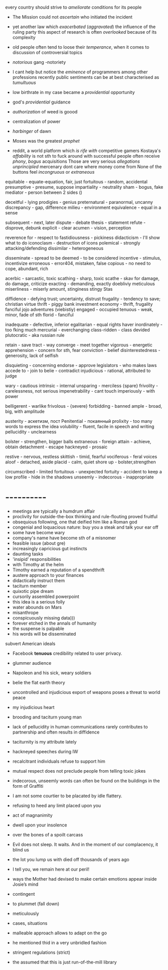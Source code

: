 every country should strive to _ameliorate_ conditions for its people
- The Mission could not _ascertain_ who initiated the incident
- yet another law which _exacerbated_ (_aggravated_) the influence of the ruling party
this aspect of research is often _overlooked_ because of its complexity


- old people often tend to loose their _temperance_, when it comes to discussion of controversial topics
- _notorious_ gang -notoriety  
- I cant help but notice the _eminence_ of programmers among other professions 
recently public sentiments can be at best characterised as _tumultuous_ 
- low birthrate in my case became a _providential_ opportunity
- god's _providential_ guidance

- _authorization_ of weed is goood
- centralization of power
- _harbinger_ of dawn 
- Moses was the greatest _prophet_

- reddit, a world platform which _is rife with_ competitive gamers
Kostaya's _affability_ is not sth to fuck around with
successful people often receive _phony_, _bogus_ acquisitions
Those are very serious _allegations_
_unprincipled_ mercenary dont care where money come from
None of the buttons feel _incongruous_ or _extraneous_

equitable - equate-equation, fair, just
fortuitous - random, accidental
presumptive - presume, suppose
impartiality - neutrality
sham - bogus, fake
mediator - person between 2 sides ()

deceitful - lying
prodigies - genius
preternatural - paranormal, uncanny
discrepancy - gap, difference
milieu - environment
equivalence - equal in a sense

subsequent - next, later
dispute - debate
thesis - statement
refute - disprove, debunk
explicit - clear
acumen - vision, perception

reverence for - respect to
fastidiousness - pickiness
didacticism - I'll show what to do
iconoclasm - destruction of icons
polemical - strongly attacking/defending
dissimilar - heterogeneous

disseminate - spread
to be deemed - to be considered
incentive - stimulus, incentivize
erroneous - error404, mistaken, false
copious - no need to cope, abundant, rich

acerbic - sarcastic, toxic
scathing - sharp, toxic
scathe - skav for damage, do damage, criticize
exacting - demanding, exactly doebliviy
meticulous
miserliness - miserly amount, stinginess
stingy Stas

diffidence - defying trust; uncertainty, distrust
frugality - tendency to save; christian virtue
thrift - piggy bank investment
economy - thrift, frugality
fanciful jojo adventures (viebistiy)
engaged - occupied
tenuous - weak, minor, fade of sth
florid - fanciful

inadequate - defective, inferior
egalitarian - equal rights haver
inordinately - too fking much
mercurial - everchanging
class-ridden - class devided
plutocratic - aka russian rule

retain - save
tract - way
converge - meet together
vigorous - energetic
apprehension - concern for sth, fear
conviction - belief
disinterestedness - generosity, lack of selfish

disquieting - concerning
endorse - approve
legislators - who makes laws
accede to - join to
belie - contradict
injudicious - rational, attributed to judge

wary - cautious
intrinsic - internal
unsparing - merciless {spare}
frivolity - carelessness, not serious
impenetrability - cant touch
imperiously - with power

belligerent - warlike
frivolous - {severe}
forbidding - banned
ample - broad, big, with amplitude

austerity - аскетизм, пост
Penitential - покаянный
prolixity - too many words to express the idea
volubility - fluent, facile in speech and writing
pellucidity - unclearness

bolster - strengthen, bigger balls
extraneous - foreign
attain - achieve, obtain
detachment - escape
hackneyed - prosaic

restive - nervous, restless
skittish - timid, fearful
vociferous - feral voices
aloof - detached, aside
placid - calm, quiet
shore up - bolster,strengthen

circumscribed - limited
fortuitous - unexpected
fortuity - accident
to keep a low profile - hide in the shadows
unseemly - indecorous - inappropriate

# ----------
 - meetings are typically a humdrum affair
 - proclivity for outside-the-box thinking and rule-flouting proved fruitful
 - obsequious following, one that deified him like a Roman god
 - congenial and loquacious nature: buy you a steak and talk your ear off
 - some have become wary
 - company's name have become sth of a misnomer
 - feasible issue (about gre)
 - increasingly capricious gut instincts
 - daunting tasks
 - 'insipid' responsibilities
 - with Timothy at the helm
 - Timothy earned a reputation of a spendthrift
 - austere approach to your finances
 - didactically instruct them
 - taciturn member
 - quixotic pipe dream
 - cursorily assembled powerpoint
 - this idea is a serious folly
 - water abounds on Mars
 - misanthrope
 - conspicuously missing data)))
 - forever etched in the annals of humanity
 - the suspense is palpable
 - his words will be disseminated

subvert American ideals
- Facebook  __tenuous__ credibility related to user privacy.
- glummer audience
- Napoleon and his sick, weary soldiers
- belie the flat earth theory
- uncontrolled and injudicious export of weapons poses a threat to world peace
- my injudicious heart
- brooding and taciturn young man
- lack of pellucidity in human communications rarely contributes to partnership and often results in diffidence
- taciturnity is my attribute lately
- hackneyed speeches during IW
- recalcitrant individuals refuse to support him
- mutual respect does not preclude people from telling toxic jokes
- indecorous, unseemly words can often be found on the buildings in the form of Graffiti
&nbsp;

- I am not some courtier to be placated by idle flattery.
- refusing to heed any limit placed upon you
- act of magnanimity
- dwell upon your insolence
- over the bones of a spoilt carcass
- Evil does not sleep. It waits. And in the moment of our complacency, it blind us
- the lot you lump us with died off thousands of years ago
- I tell you, we remain here at our peril!
&nbsp;

- ways the Mother had devised to make certain emotions appear inside Josie’s mind
- contingent
- to plummet (fall down)
- meticulously
- cases, situations

- malleable approach allows to adapt on the go 
- he mentioned thid in a very unbridled fashion
- stringent regulations (strict)
- the assumed that this is just run-of-the-mill library
